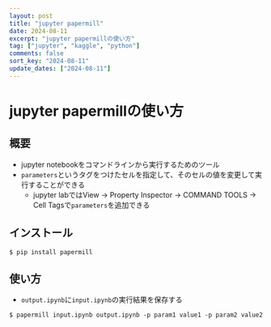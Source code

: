 ```yaml
---
layout: post
title: "jupyter papermill"
date: 2024-08-11
excerpt: "jupyter papermillの使い方"
tag: ["jupyter", "kaggle", "python"]
comments: false
sort_key: "2024-08-11"
update_dates: ["2024-08-11"]
---
```


# jupyter papermillの使い方

## 概要
 - jupyter notebookをコマンドラインから実行するためのツール
 - `parameters`というタグをつけたセルを指定して、そのセルの値を変更して実行することができる
   - jupyter labではView -> Property Inspector -> COMMAND TOOLS -> Cell Tagsで`parameters`を追加できる

## インストール

```console
$ pip install papermill
```

## 使い方
 - `output.ipynb`に`input.ipynb`の実行結果を保存する

```console
$ papermill input.ipynb output.ipynb -p param1 value1 -p param2 value2
```
